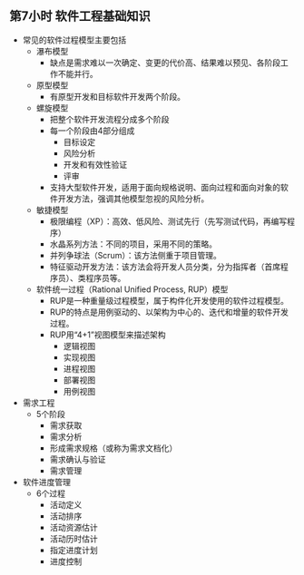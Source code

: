 ## 第7小时 软件工程基础知识
- 常见的软件过程模型主要包括
	- 瀑布模型
		- 缺点是需求难以一次确定、变更的代价高、结果难以预见、各阶段工作不能并行。
	- 原型模型
		- 有原型开发和目标软件开发两个阶段。
	- 螺旋模型
		- 把整个软件开发流程分成多个阶段
		- 每一个阶段由4部分组成
			- 目标设定
			- 风险分析
			- 开发和有效性验证
			- 评审
		- 支持大型软件开发，适用于面向规格说明、面向过程和面向对象的软件开发方法，强调其他模型忽视的风险分析。
	- 敏捷模型
		- 极限编程（XP）：高效、低风险、测试先行（先写测试代码，再编写程序）
		- 水晶系列方法：不同的项目，采用不同的策略。
		- 并列争球法（Scrum）：该方法侧重于项目管理。
		- 特征驱动开发方法：该方法会将开发人员分类，分为指挥者（首席程序员）、类程序员等。
	- 软件统一过程（Rational Unified Process, RUP）模型
		- RUP是一种重量级过程模型，属于构件化开发使用的软件过程模型。
		- RUP的特点是用例驱动的、以架构为中心的、迭代和增量的软件开发过程。
		- RUP用“4+1”视图模型来描述架构
			- 逻辑视图
			- 实现视图
			- 进程视图
			- 部署视图
			- 用例视图
- 需求工程
	- 5个阶段
		- 需求获取
		- 需求分析
		- 形成需求规格（或称为需求文档化）
		- 需求确认与验证
		- 需求管理
- 软件进度管理
	- 6个过程
		- 活动定义
		- 活动排序
		- 活动资源估计
		- 活动历时估计
		- 指定进度计划
		- 进度控制